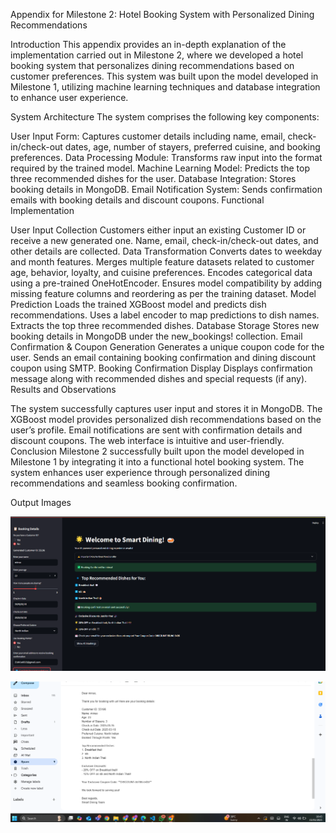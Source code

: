Appendix for Milestone 2: Hotel Booking System with Personalized Dining Recommendations

Introduction This appendix provides an in-depth explanation of the implementation carried out in Milestone 2, where we developed a hotel booking system that personalizes dining recommendations based on customer preferences. This system was built upon the model developed in Milestone 1, utilizing machine learning techniques and database integration to enhance user experience.

System Architecture
The system comprises the following key components:

User Input Form: Captures customer details including name, email, check-in/check-out dates, age, number of stayers, preferred cuisine, and booking preferences.
Data Processing Module: Transforms raw input into the format required by the trained model.
Machine Learning Model: Predicts the top three recommended dishes for the user.
Database Integration: Stores booking details in MongoDB.
Email Notification System: Sends confirmation emails with booking details and discount coupons.
Functional Implementation

User Input Collection
Customers either input an existing Customer ID or receive a new generated one.
Name, email, check-in/check-out dates, and other details are collected.
Data Transformation
Converts dates to weekday and month features.
Merges multiple feature datasets related to customer age, behavior, loyalty, and cuisine preferences.
Encodes categorical data using a pre-trained OneHotEncoder.
Ensures model compatibility by adding missing feature columns and reordering as per the training dataset.
Model Prediction
Loads the trained XGBoost model and predicts dish recommendations.
Uses a label encoder to map predictions to dish names.
Extracts the top three recommended dishes.
Database Storage
Stores new booking details in MongoDB under the new_bookings!
 collection.
Email Confirmation & Coupon Generation
Generates a unique coupon code for the user.
Sends an email containing booking confirmation and dining discount coupon using SMTP.
Booking Confirmation Display
Displays confirmation message along with recommended dishes and special requests (if any).
Results and Observations

The system successfully captures user input and stores it in MongoDB.
The XGBoost model provides personalized dish recommendations based on the user’s profile.
Email notifications are sent with confirmation details and discount coupons.
The web interface is intuitive and user-friendly.
Conclusion Milestone 2 successfully built upon the model developed in Milestone 1 by integrating it into a functional hotel booking system. The system enhances user experience through personalized dining recommendations and seamless booking confirmation.

Output Images



![Image_Alt](https://github.com/Sreeja1318/guest-AI/blob/f9bdc59c5b1dd38a0cebd2a848e132d313bd552a/milestone2/hotelbooking.png)



![Image_Alt](https://github.com/Sreeja1318/guest-AI/blob/fa876d6dbc8a9883ca80a30a43675fd82bdcf8f1/milestone2/bookinconfimation.png)

